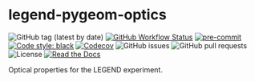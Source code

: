 # legend-pygeom-optics

![GitHub tag (latest by date)](https://img.shields.io/github/v/tag/legend-exp/legend-pygeom-optics?logo=git)
[![GitHub Workflow Status](https://img.shields.io/github/checks-status/legend-exp/legend-pygeom-optics/main?label=main%20branch&logo=github)](https://github.com/legend-exp/legend-pygeom-optics/actions)
[![pre-commit](https://img.shields.io/badge/pre--commit-enabled-brightgreen?logo=pre-commit&logoColor=white)](https://github.com/pre-commit/pre-commit)
[![Code style: black](https://img.shields.io/badge/code%20style-black-000000.svg)](https://github.com/psf/black)
[![Codecov](https://img.shields.io/codecov/c/github/legend-exp/legend-pygeom-optics?logo=codecov)](https://app.codecov.io/gh/legend-exp/legend-pygeom-optics)
![GitHub issues](https://img.shields.io/github/issues/legend-exp/legend-pygeom-optics?logo=github)
![GitHub pull requests](https://img.shields.io/github/issues-pr/legend-exp/legend-pygeom-optics?logo=github)
![License](https://img.shields.io/github/license/legend-exp/legend-pygeom-optics)
[![Read the Docs](https://img.shields.io/readthedocs/legend-pygeom-optics?logo=readthedocs)](https://legend-pygeom-optics.readthedocs.io)

Optical properties for the LEGEND experiment.
